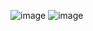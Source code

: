 ![image](https://github.com/asem-hamid/learn-c/assets/155321064/ace6542c-a27b-4886-8196-b7e34bcb5312)
![image](https://github.com/asem-hamid/learn-c/assets/155321064/ce366b79-eca6-40db-bb84-46b8e9d24437)
